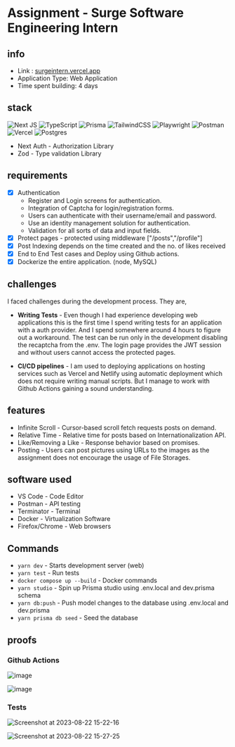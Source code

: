 # Assignment - Surge Software Engineering Intern

## info
- Link : [surgeintern.vercel.app](https://surgeintern.vercel.app)
- Application Type: Web Application
- Time spent building: 4 days

## stack
![Next JS](https://img.shields.io/badge/Next-black?style=for-the-badge&logo=next.js&logoColor=white)  ![TypeScript](https://img.shields.io/badge/typescript-%23007ACC.svg?style=for-the-badge&logo=typescript&logoColor=white) ![Prisma](https://img.shields.io/badge/Prisma-3982CE?style=for-the-badge&logo=Prisma&logoColor=white) ![TailwindCSS](https://img.shields.io/badge/tailwindcss-%2338B2AC.svg?style=for-the-badge&logo=tailwind-css&logoColor=white) ![Playwright](https://img.shields.io/badge/Playwright-45ba4b?style=for-the-badge&logo=Playwright&logoColor=white) ![Postman](https://img.shields.io/badge/Postman-FF6C37?style=for-the-badge&logo=Postman&logoColor=white) ![Vercel](https://img.shields.io/badge/Vercel-000000?style=for-the-badge&logo=vercel&logoColor=white)
![Postgres](https://img.shields.io/badge/PostgreSQL-316192?style=for-the-badge&logo=postgresql&logoColor=white) 
- Next Auth - Authorization Library
- Zod - Type validation Library

## requirements
- [x] Authentication
    - Register and Login screens for authentication.
    - Integration of Captcha for login/registration forms.
    - Users can authenticate with their username/email and password.
    - Use an identity management solution for authentication.
    - Validation for all sorts of data and input fields.
- [x] Protect pages - protected using middleware ["/posts","/profile"]
- [x] Post Indexing depends on the time created and the no. of likes received
- [x] End to End Test cases and Deploy using Github actions.
- [x] Dockerize the entire application. (node, MySQL)

## challenges
I faced challenges during the development process. They are,
- **Writing Tests** - Even though I had experience developing web applications this is the first time I spend writing tests for an application with a auth provider. And I spend somewhere around 4 hours to figure out a workaround. The test can be run only in the development disabling the recaptcha from the .env. The login page provides the JWT session and without users cannot access the protected pages.

- **CI/CD pipelines** - I am used to  deploying applications on hosting services such as Vercel and Netlify using automatic deployment which does not require writing manual scripts. But I manage to work with Github Actions gaining a sound understanding.

## features
- Infinite Scroll - Cursor-based scroll fetch requests posts on demand.
- Relative Time -  Relative time for posts based on Internationalization API.
- Like/Removing a Like - Response behavior based on promises.
- Posting - Users can post pictures using URLs to the images as the assignment does not encourage the usage of File Storages.

## software used
- VS Code - Code Editor
- Postman - API testing
- Terminator - Terminal
- Docker - Virtualization Software
- Firefox/Chrome - Web browsers

## Commands
- <code>yarn dev</code> - Starts development server (web)
- <code>yarn test</code> - Run tests
- <code>docker compose up --build</code> - Docker commands
- <code>yarn studio</code> - Spin up Prisma studio using .env.local and dev.prisma schema
- <code>yarn db:push</code> - Push model changes to the database using .env.local and dev.prisma
- <code>yarn prisma db seed</code> - Seed the database

## proofs
### Github Actions
![image](https://github.com/0xbyt3z/surge-assignment/assets/40062006/658fc06e-fbc2-45e7-be02-e4359b46d971)

![image](https://github.com/0xbyt3z/surge-assignment/assets/40062006/c7bf54f3-7047-4fac-a9e6-8b890e14a57d)

### Tests
![Screenshot at 2023-08-22 15-22-16](https://github.com/0xbyt3z/surge-assignment/assets/40062006/cd8aa9ed-9570-4505-aa7b-e3c15dadaa6a)

![Screenshot at 2023-08-22 15-27-25](https://github.com/0xbyt3z/surge-assignment/assets/40062006/ea4834bd-cf75-4f52-866c-5da92617d192)
